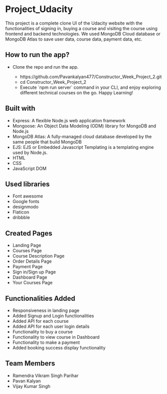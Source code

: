 # Project_Udacity
This project is a complete clone UI of the Udacity website with the functionalities of signing in, buying a course and visiting the course using frontend and backend technologies. We used MongoDB Cloud database or MongoDB Atlas to save user data, course data, payment data, etc.

## How to run the app?
<ul>
  <li>Clone the repo and run the app.</li>
  <ul>
    <li>https://github.com/Pavankalyan477/Constructor_Week_Project_2.git</li>
    <li>cd Constructor_Week_Project_2</li>
    <li>Execute `npm run server` command in your CLI, and enjoy exploring different technical courses on the go. Happy Learning!</li>
  </ul>
</ul>

## Built with

<ul>
  <li>Express: A flexible Node.js web application framework</li>
  <li>Mongoose: An Object Data Modeling (ODM) library for MongoDB and Node.js</li>
  <li>MongoDB Atlas: A fully-managed cloud database developed by the same people that build MongoDB</li>
  <li>EJS: EJS or Embedded Javascript Templating is a templating engine used by Node.js.</li>
  <li>HTML</li>
  <li>CSS</li>
  <li>JavaScript DOM</li>
</ul>

## Used libraries
<ul>
  <li>Font awesome</li>
  <li>Google fonts</li>
  <li>designmodo</li>
  <li>Flaticon</li>
  <li>dribbble</li>
</ul>

## Created Pages 
<ul>
  <li>Landing Page</li>
  <li>Courses Page</li>
  <li>Course Description Page</li>
  <li>Order Details Page</li>
  <li>Payment Page</li>
  <li>Sign in/Sign up Page</li>
  <li>Dashboard Page</li>
  <li>Your Courses Page</li>
</ul>

## Functionalities Added
<ul>
  <li>Responsiveness in landing page</li>
  <li>Added Signup and Login functionalities</li>
  <li>Added API for each course</li>
  <li>Added API for each user login details</li>
  <li>Functionality to buy a course</li>
  <li>Functionality to view course in Dashboard</li>
  <li>Functionality to make a payment</li>
  <li>Added booking success display functionality</li>
</ul>

## Team Members 
<ul>
  <li>Ramendra Vikram Singh Parihar</li>
  <li>Pavan Kalyan</li>
  <li>Vijay Kumar Singh</li>
</ul>
